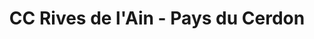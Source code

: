 ---
imageUrl: https://cyclopolis.lavilleavelo.org/cartes-minutes/RivesdelAin_Muscu.png
title: CC Rives de l'Ain - Pays du Cerdon
description: Vélo musculaire
link: https://cartes-minutes.lavilleavelo.org/cartovelo/carteminuteCCRivesdelAin-PaysduCerdonVeloMuscu.html
index: 4
---